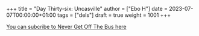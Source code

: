 +++
title = "Day Thirty-six: Uncasville"
author = ["Ebo H"]
date = 2023-07-07T00:00:00+01:00
tags = ["dels"]
draft = true
weight = 1001
+++

[You can subcribe to Never Get Off The Bus here](https://never-get-off-the-bus.ghost.io/#/portal/)
